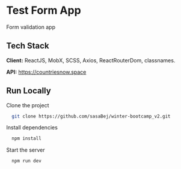 
# Test Form App

Form validation app


## Tech Stack

**Client:** ReactJS, MobX, SCSS, Axios, ReactRouterDom, classnames.

**API:** https://countriesnow.space


## Run Locally

Clone the project

```bash
  git clone https://github.com/sasaBej/winter-bootcamp_v2.git
```

Install dependencies

```bash
  npm install
```

Start the server

```bash
  npm run dev
```

